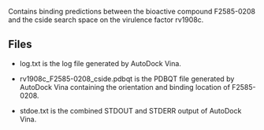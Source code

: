 Contains binding predictions between the bioactive compound F2585-0208 and the cside search space on the virulence factor rv1908c.

## Files

- log.txt is the log file generated by AutoDock Vina.

- rv1908c_F2585-0208_cside.pdbqt is the PDBQT file generated by AutoDock Vina containing the orientation and binding location of F2585-0208.

- stdoe.txt is the combined STDOUT and STDERR output of AutoDock Vina.

